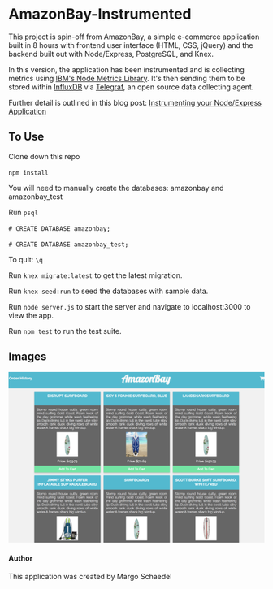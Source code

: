 # AmazonBay-Instrumented

This project is spin-off from AmazonBay, a simple e-commerce application built in 8 hours with frontend user interface (HTML, CSS, jQuery) and the backend built out with Node/Express, PostgreSQL, and Knex.

In this version, the application has been instrumented and is collecting metrics using [IBM's Node Metrics Library](https://github.com/RuntimeTools/appmetrics). It's then sending them to be stored within [InfluxDB](https://docs.influxdata.com/influxdb/v1.5/introduction/installation/) via [Telegraf](https://docs.influxdata.com/telegraf/v1.5/introduction/installation/), an open source data collecting agent.

Further detail is outlined in this blog post: [Instrumenting your Node/Express Application](https://www.influxdata.com/blog/instrumenting-your-node-express-application/)

## To Use

Clone down this repo

`npm install`

You will need to manually create the databases: amazonbay and amazonbay_test

Run `psql`

`# CREATE DATABASE amazonbay;`

`# CREATE DATABASE amazonbay_test;`

To quit: `\q`

Run `knex migrate:latest` to get the latest migration.

Run `knex seed:run` to seed the databases with sample data.

Run `node server.js` to start the server and navigate to localhost:3000 to view the app.

Run `npm test` to run the test suite.

## Images
![Landing Page](landing-page.png)

#### Author

This application was created by Margo Schaedel
